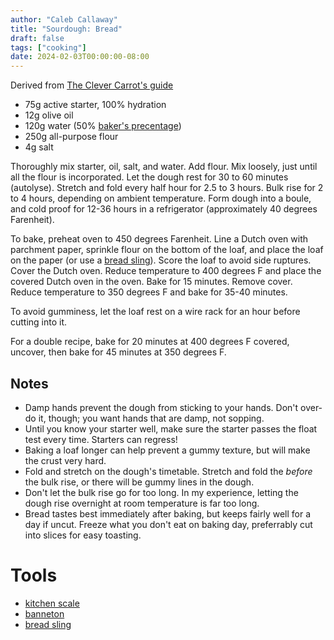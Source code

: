 ```yaml
---
author: "Caleb Callaway"
title: "Sourdough: Bread"
draft: false
tags: ["cooking"]
date: 2024-02-03T00:00:00-08:00
---
```


Derived from [The Clever Carrot's guide](https://www.theclevercarrot.com/2014/01/sourdough-bread-a-beginners-guide/#sourdough-starter)

* 75g active starter, 100% hydration
* 12g olive oil
* 120g water (50% [baker's precentage](https://www.kingarthurbaking.com/pro/reference/bakers-percentage))
* 250g all-purpose flour
* 4g salt

Thoroughly mix starter, oil, salt, and water. Add flour. Mix loosely, just until all the flour is incorporated. Let the dough rest for 30 to 60 minutes (autolyse). Stretch and fold every half hour for 2.5 to 3 hours. Bulk rise for 2 to 4 hours, depending on ambient temperature. Form dough into a boule, and cold proof for 12-36 hours in a refrigerator (approximately 40 degrees Farenheit).

To bake, preheat oven to 450 degrees Farenheit. Line a Dutch oven with parchment paper, sprinkle flour on the bottom of the loaf, and place the loaf on the paper (or use a [bread sling](https://www.amazon.com/dp/B0BWYY5SB1)). Score the loaf to avoid side ruptures. Cover the Dutch oven. Reduce temperature to 400 degrees F and place the covered Dutch oven in the oven. Bake for 15 minutes. Remove cover. Reduce temperature to 350 degrees F and bake for 35-40 minutes.

To avoid gumminess, let the loaf rest on a wire rack for an hour before cutting into it.

For a double recipe, bake for 20 minutes at 400 degrees F covered, uncover, then bake for 45 minutes at 350 degrees F.

## Notes

* Damp hands prevent the dough from sticking to your hands. Don't over-do it, though; you want hands that are damp, not sopping.
* Until you know your starter well, make sure the starter passes the float test every time. Starters can regress!
* Baking a loaf longer can help prevent a gummy texture, but will make the crust very hard.
* Fold and stretch on the dough's timetable. Stretch and fold the _before_ the bulk rise, or there will be gummy lines in the dough.
* Don't let the bulk rise go for too long. In my experience, letting the dough rise overnight at room temperature is far too long.
* Bread tastes best immediately after baking, but keeps fairly well for a day if uncut. Freeze what you don't eat on baking day, preferrably cut into slices for easy toasting.

# Tools

* [kitchen scale](https://www.oxo.com/11-lb-stainless-steel-scale-w-pull-out-display.html)
* [banneton](https://www.kingarthurbaking.com/blog/2023/01/25/bannetons-brotforms-proofing-baskets)
* [bread sling](https://www.amazon.com/dp/B0BWYY5SB1)
